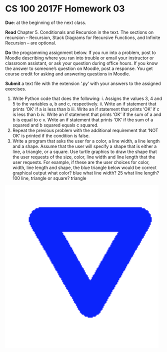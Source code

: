 # CS 100 2017F Homework 03
**Due**: at the beginning of the next class. 

**Read** Chapter 5. Conditionals and Recursion in the text. The sections on recursion – Recursion, Stack Diagrams for Recursive Functions, and Infinite Recursion – are optional. 

**Do** the programming assignment below. If you run into a problem, post to Moodle describing where you ran into trouble or email your instructor or classroom assistant, or ask your question during office hours. If you know the answer to someone’s question on Moodle, post a response. You get course credit for asking and answering questions in Moodle.

**Submit** a text file with the extension ‘.py’ with your answers to the assigned exercises. 

1. Write Python code that does the following:
    i. Assigns the values 3, 4 and 5 to the variables a, b and c, respectively.
    ii. Write an if statement that prints ‘OK’ if a is less than b
    iii. Write an if statement that prints ‘OK’ if c is less than b
    iv. Write an if statement that prints ‘OK’ if the sum of a and b is equal to c
    v. Write an if statement that prints ‘OK’ if the sum of a squared and b squared equals c squared.
2. Repeat the previous problem with the additional requirement that ‘NOT OK’ is printed if the condition is false.
3. Write a program that asks the user for a color, a line width, a line length and a shape. Assume that the user will specify a shape that is either a line, a triangle, or a square. Use turtle graphics to draw the shape that the user requests of the size, color, line width and line length that the user requests. For example, if these are the user choices for color, width, line length and shape, the blue triangle below would be correct graphical output
    what color? blue
    what line width? 25
    what line length? 100
    line, triangle or square? triangle
 
<img src="triangle.png" alt="triangle" style="zoom:100%;" />